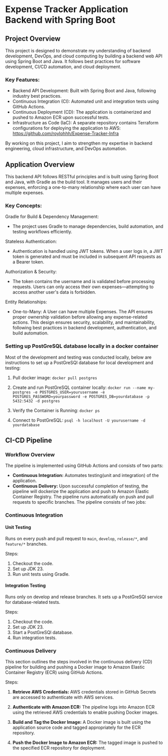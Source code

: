 # Expense Tracker Application Backend with Spring Boot
## Project Overview
This project is designed to demonstrate my understanding of backend development, DevOps, and cloud computing by building a backend web API using Spring Boot and Java. 
It follows best practices for software development, CI/CD automation, and cloud deployment.

### Key Features:
- Backend API Development: Built with Spring Boot and Java, following industry best practices.
- Continuous Integration (CI): Automated unit and integration tests using GitHub Actions.
- Continuous Deployment (CD): The application is containerized and pushed to Amazon ECR upon successful tests.
- Infrastructure as Code (IaC): A separate repository contains Terraform configurations for deploying the application to AWS: https://github.com/roylohhh/Expense-Tracker-Infra

By working on this project, I aim to strengthen my expertise in backend engineering, cloud infrastructure, and DevOps automation.

## Application Overview
This backend API follows RESTful principles and is built using Spring Boot and Java, with Gradle as the build tool. 
It manages users and their expenses, enforcing a one-to-many relationship where each user can have multiple expenses.

### Key Concepts:
Gradle for Build & Dependency Management:
- The project uses Gradle to manage dependencies, build automation, and testing workflows efficiently.

Stateless Authentication:
- Authentication is handled using JWT tokens. 
When a user logs in, a JWT token is generated and must be included in subsequent API requests as a Bearer token.

Authorization & Security:
- The token contains the username and is validated before processing requests.
Users can only access their own expenses—attempting to access another user's data is forbidden.

Entity Relationships:
- One-to-Many: A User can have multiple Expenses.
The API ensures proper ownership validation before allowing any expense-related actions.
This design ensures security, scalability, and maintainability, following best practices in backend development, authentication, and build automation.

### Setting up PostGreSQL database locally in a docker container
Most of the development and testing was conducted locally, below are instructions to set up a PostGreSQl database for local development and testing:

1. Pull docker image:
   ```docker pull postgres```

2. Create and run PostGreSQL container locally:
   ```docker run --name my-postgres -e POSTGRES_USER=yourusername -e POSTGRES_PASSWORD=yourpassword -e POSTGRES_DB=yourdatabase -p 5432:5432 -d postgres```

3. Verify the Container is Running:
   ```docker ps```

4. Connect to PostGreSQL:
   ```psql -h localhost -U yourusername -d yourdatabase```


## CI-CD Pipeline
### Workflow Overview
The pipeline is implemented using GitHub Actions and consists of two parts:
- **Continuous Integration:** Automates testing(unit and integration) of the application. 
- **Continuous Delivery:** Upon successful completion of testing, the pipeline will dockerize the application 
and push to Amazon Elastic Container Registry.
The pipeline runs automatically on push and pull requests to specific branches. The pipeline consists of two jobs:

### Continuous Integration
#### Unit Testing
Runs on every push and pull request to `main`, `develop`, `release/*`, and `feature/*` branches.

Steps:

1. Checkout the code.
2. Set up JDK 23.
3. Run unit tests using Gradle.

#### Integration Testing
Runs only on develop and release branches. It sets up a PostGreSQl service for database-related tests.

Steps:

1. Checkout the code.
2. Set up JDK 23.
3. Start a PostGreSQl database.
4. Run integration tests.

### Continuous Delivery
This section outlines the steps involved in the continuous delivery (CD) pipeline for building and pushing a Docker image to Amazon Elastic Container Registry (ECR) using GitHub Actions.

Steps:

1. **Retrieve AWS Credentials:**
AWS credentials stored in GitHub Secrets are accessed to authenticate with AWS services.

2. **Authenticate with Amazon ECR:**
The pipeline logs into Amazon ECR using the retrieved AWS credentials to enable pushing Docker images.

3. **Build and Tag the Docker Image:**
A Docker image is built using the application source code and tagged appropriately for the ECR repository.

4. **Push the Docker Image to Amazon ECR:**
The tagged image is pushed to the specified ECR repository for deployment.
